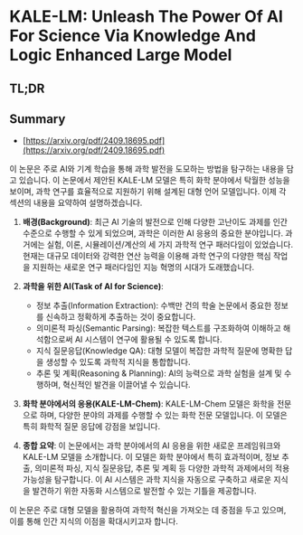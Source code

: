 # KALE-LM: Unleash The Power Of AI For Science Via Knowledge And Logic Enhanced Large Model
## TL;DR
## Summary
- [https://arxiv.org/pdf/2409.18695.pdf](https://arxiv.org/pdf/2409.18695.pdf)

이 논문은 주로 AI와 기계 학습을 통해 과학 발전을 도모하는 방법을 탐구하는 내용을 담고 있습니다. 이 논문에서 제안된 KALE-LM 모델은 특히 화학 분야에서 탁월한 성능을 보이며, 과학 연구를 효율적으로 지원하기 위해 설계된 대형 언어 모델입니다. 이제 각 섹션의 내용을 요약하여 설명하겠습니다.

1. **배경(Background)**:
   최근 AI 기술의 발전으로 인해 다양한 고난이도 과제를 인간 수준으로 수행할 수 있게 되었으며, 과학은 이러한 AI 응용의 중요한 분야입니다. 과거에는 실험, 이론, 시뮬레이션/계산의 세 가지 과학적 연구 패러다임이 있었습니다. 현재는 대규모 데이터와 강력한 연산 능력을 이용해 과학 연구의 다양한 핵심 작업을 지원하는 새로운 연구 패러다임인 지능 혁명의 시대가 도래했습니다.

2. **과학을 위한 AI(Task of AI for Science)**:
   - 정보 추출(Information Extraction): 수백만 건의 학술 논문에서 중요한 정보를 신속하고 정확하게 추출하는 것이 중요합니다.
   - 의미론적 파싱(Semantic Parsing): 복잡한 텍스트를 구조화하여 이해하고 해석함으로써 AI 시스템이 연구에 활용될 수 있도록 합니다.
   - 지식 질문응답(Knowledge QA): 대형 모델이 복잡한 과학적 질문에 명확한 답을 생성할 수 있도록 과학적 지식을 통합합니다.
   - 추론 및 계획(Reasoning & Planning): AI의 능력으로 과학 실험을 설계 및 수행하며, 혁신적인 발견을 이끌어낼 수 있습니다.

3. **화학 분야에서의 응용(KALE-LM-Chem)**:
   KALE-LM-Chem 모델은 화학을 전문으로 하며, 다양한 분야의 과제를 수행할 수 있는 화학 전문 모델입니다. 이 모델은 특히 화학적 질문 응답에 강점을 보입니다.

4. **종합 요약**:
   이 논문에서는 과학 분야에서의 AI 응용을 위한 새로운 프레임워크와 KALE-LM 모델을 소개합니다. 이 모델은 화학 분야에서 특히 효과적이며, 정보 추출, 의미론적 파싱, 지식 질문응답, 추론 및 계획 등 다양한 과학적 과제에서의 적용 가능성을 탐구합니다. 이 AI 시스템은 과학 지식을 자동으로 구축하고 새로운 지식을 발견하기 위한 자동화 시스템으로 발전할 수 있는 기틀을 제공합니다.

이 논문은 주로 대형 모델을 활용하여 과학적 혁신을 가져오는 데 중점을 두고 있으며, 이를 통해 인간 지식의 이점을 확대시키고자 합니다.